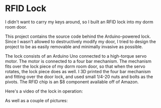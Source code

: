 # RFID Lock

I didn't want to carry my keys around, so I built an RFID lock into my dorm room door.

This project contains the source code behind the Arduino-powered lock. Since I wasn't allowed to destructively modify my door, I tried to design the project to be as easily removable and minimally invasive as possible.

The lock consists of an Arduino Uno connected to a high-torque servo motor. The motor is connected to a four bar mechanism. The mechanism fits over the lock piece of my dorm room door, so that when the servo rotates, the lock piece does as well. I 3D printed the four bar mechanism and fitting over the door lock, and used small 1/4-20 nuts and bolts as the pivots. The RFID chip is an $8 component available off of Amazon.

Here's a video of the lock in operation:

As well as a couple of pictures:


